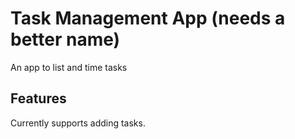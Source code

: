 # Task Management App (needs a better name)
An app to list and time tasks

## Features
Currently supports adding tasks.
